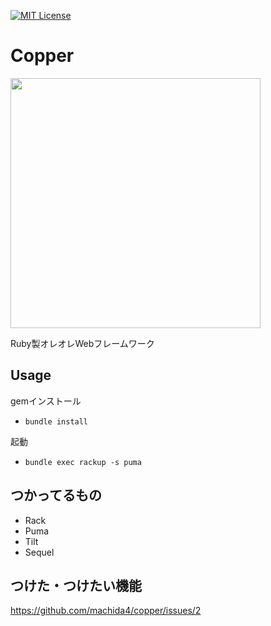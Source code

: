 [![MIT License](http://img.shields.io/badge/license-MIT-blue.svg?style=flat)](LICENSE)
# Copper

<img src="https://user-images.githubusercontent.com/52556454/92302071-096c7800-efa4-11ea-8e90-36acaf505455.png" width="400px">

Ruby製オレオレWebフレームワーク

## Usage

gemインストール

 - ```bundle install```

起動

 - ```bundle exec rackup -s puma```

## つかってるもの

 - Rack
 - Puma
 - Tilt
 - Sequel

 ## つけた・つけたい機能

 https://github.com/machida4/copper/issues/2
